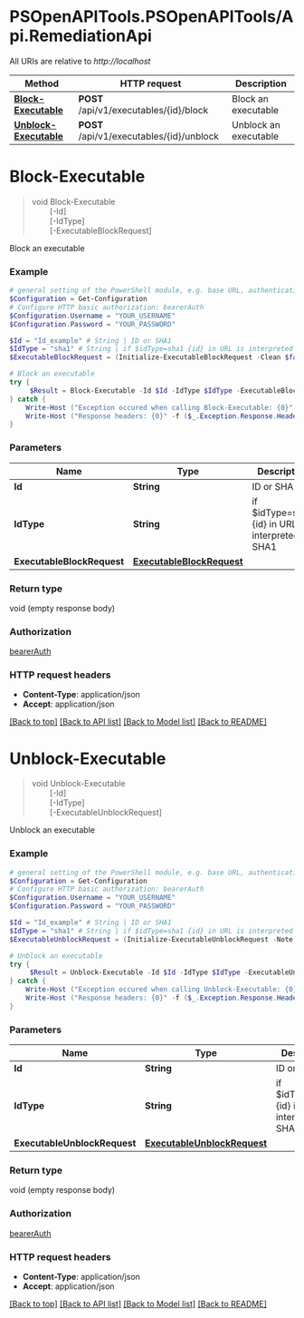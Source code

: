 # PSOpenAPITools.PSOpenAPITools/Api.RemediationApi

All URIs are relative to *http://localhost*

Method | HTTP request | Description
------------- | ------------- | -------------
[**Block-Executable**](RemediationApi.md#Block-Executable) | **POST** /api/v1/executables/{id}/block | Block an executable
[**Unblock-Executable**](RemediationApi.md#Unblock-Executable) | **POST** /api/v1/executables/{id}/unblock | Unblock an executable


<a name="Block-Executable"></a>
# **Block-Executable**
> void Block-Executable<br>
> &nbsp;&nbsp;&nbsp;&nbsp;&nbsp;&nbsp;&nbsp;&nbsp;[-Id] <String><br>
> &nbsp;&nbsp;&nbsp;&nbsp;&nbsp;&nbsp;&nbsp;&nbsp;[-IdType] <String><br>
> &nbsp;&nbsp;&nbsp;&nbsp;&nbsp;&nbsp;&nbsp;&nbsp;[-ExecutableBlockRequest] <PSCustomObject><br>

Block an executable

### Example
```powershell
# general setting of the PowerShell module, e.g. base URL, authentication, etc
$Configuration = Get-Configuration
# Configure HTTP basic authorization: bearerAuth
$Configuration.Username = "YOUR_USERNAME"
$Configuration.Password = "YOUR_PASSWORD"

$Id = "Id_example" # String | ID or SHA1
$IdType = "sha1" # String | if $idType=sha1 {id} in URL is interpreted as SHA1 (optional)
$ExecutableBlockRequest = (Initialize-ExecutableBlockRequest -Clean $false -Note "Note_example") # ExecutableBlockRequest |  (optional)

# Block an executable
try {
     $Result = Block-Executable -Id $Id -IdType $IdType -ExecutableBlockRequest $ExecutableBlockRequest
} catch {
    Write-Host ("Exception occured when calling Block-Executable: {0}" -f ($_.ErrorDetails | ConvertFrom-Json))
    Write-Host ("Response headers: {0}" -f ($_.Exception.Response.Headers | ConvertTo-Json))
}
```

### Parameters

Name | Type | Description  | Notes
------------- | ------------- | ------------- | -------------
 **Id** | **String**| ID or SHA1 | 
 **IdType** | **String**| if $idType&#x3D;sha1 {id} in URL is interpreted as SHA1 | [optional] 
 **ExecutableBlockRequest** | [**ExecutableBlockRequest**](ExecutableBlockRequest.md)|  | [optional] 

### Return type

void (empty response body)

### Authorization

[bearerAuth](../README.md#bearerAuth)

### HTTP request headers

 - **Content-Type**: application/json
 - **Accept**: application/json

[[Back to top]](#) [[Back to API list]](../README.md#documentation-for-api-endpoints) [[Back to Model list]](../README.md#documentation-for-models) [[Back to README]](../README.md)

<a name="Unblock-Executable"></a>
# **Unblock-Executable**
> void Unblock-Executable<br>
> &nbsp;&nbsp;&nbsp;&nbsp;&nbsp;&nbsp;&nbsp;&nbsp;[-Id] <String><br>
> &nbsp;&nbsp;&nbsp;&nbsp;&nbsp;&nbsp;&nbsp;&nbsp;[-IdType] <String><br>
> &nbsp;&nbsp;&nbsp;&nbsp;&nbsp;&nbsp;&nbsp;&nbsp;[-ExecutableUnblockRequest] <PSCustomObject><br>

Unblock an executable

### Example
```powershell
# general setting of the PowerShell module, e.g. base URL, authentication, etc
$Configuration = Get-Configuration
# Configure HTTP basic authorization: bearerAuth
$Configuration.Username = "YOUR_USERNAME"
$Configuration.Password = "YOUR_PASSWORD"

$Id = "Id_example" # String | ID or SHA1
$IdType = "sha1" # String | if $idType=sha1 {id} in URL is interpreted as SHA1 (optional)
$ExecutableUnblockRequest = (Initialize-ExecutableUnblockRequest -Note "Note_example") # ExecutableUnblockRequest |  (optional)

# Unblock an executable
try {
     $Result = Unblock-Executable -Id $Id -IdType $IdType -ExecutableUnblockRequest $ExecutableUnblockRequest
} catch {
    Write-Host ("Exception occured when calling Unblock-Executable: {0}" -f ($_.ErrorDetails | ConvertFrom-Json))
    Write-Host ("Response headers: {0}" -f ($_.Exception.Response.Headers | ConvertTo-Json))
}
```

### Parameters

Name | Type | Description  | Notes
------------- | ------------- | ------------- | -------------
 **Id** | **String**| ID or SHA1 | 
 **IdType** | **String**| if $idType&#x3D;sha1 {id} in URL is interpreted as SHA1 | [optional] 
 **ExecutableUnblockRequest** | [**ExecutableUnblockRequest**](ExecutableUnblockRequest.md)|  | [optional] 

### Return type

void (empty response body)

### Authorization

[bearerAuth](../README.md#bearerAuth)

### HTTP request headers

 - **Content-Type**: application/json
 - **Accept**: application/json

[[Back to top]](#) [[Back to API list]](../README.md#documentation-for-api-endpoints) [[Back to Model list]](../README.md#documentation-for-models) [[Back to README]](../README.md)

